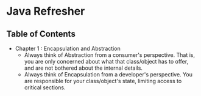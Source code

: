 # Java Refresher

## Table of Contents
- Chapter 1 : Encapsulation and Abstraction
    - Always think of Abstraction from a consumer's perspective. That is, you are only concerned about what that class/object has to offer, and are not bothered about the internal details.
    - Always think of Encapsulation from a developer's perspective. You are responsible for your class/object's state, limiting access to critical sections.